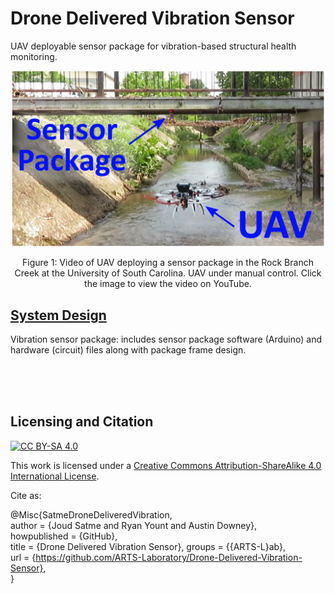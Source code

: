 # Drone Delivered Vibration Sensor
UAV deployable sensor package for vibration-based structural health monitoring.



<p align="center">
<a href="https://www.youtube.com/watch?v=qVO6xkV0LvI&ab_channel=ARTS-LabattheUniversityofSouthCarolina"><img src="media/UAV_under_bridge.png" alt="UAV deploying sensor under bridge" width="500"></a>  
</p>
<p align="center">
Figure 1: Video of UAV deploying a sensor package in the Rock Branch Creek at the University of South Carolina. UAV under manual control. Click the image to view the video on YouTube. 
</p>


## [System Design](System_design)
Vibration sensor package: includes sensor package software (Arduino) and hardware (circuit) files along with package frame design.

<br /><br /><br />

## Licensing and Citation

[![CC BY-SA 4.0][cc-by-sa-shield]][cc-by-sa]

This work is licensed under a
[Creative Commons Attribution-ShareAlike 4.0 International License][cc-by-sa].

[cc-by-sa]: http://creativecommons.org/licenses/by-sa/4.0/
[cc-by-sa-image]: https://licensebuttons.net/l/by-sa/4.0/88x31.png
[cc-by-sa-shield]: https://img.shields.io/badge/License-CC%20BY--SA%204.0-lightgrey.svg


Cite as:

@Misc{SatmeDroneDeliveredVibration,     
  author = {Joud Satme and Ryan Yount and Austin Downey},  
    howpublished = {GitHub},    
  title  = {Drone Delivered Vibration Sensor},
  groups = {{ARTS-L}ab},    
  url    = {https://github.com/ARTS-Laboratory/Drone-Delivered-Vibration-Sensor},   
}

